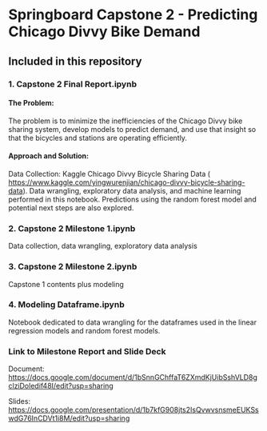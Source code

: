 # Springboard Capstone 2 - Predicting Chicago Divvy Bike Demand

## Included in this repository
### 1. Capstone 2 Final Report.ipynb
   #### The Problem:
   The problem is to minimize the inefficiencies of the Chicago Divvy bike sharing system, develop models to predict demand,
   and use that insight so that the bicycles and stations are operating efficiently. 

   #### Approach and Solution:
   Data Collection: Kaggle Chicago Divvy Bicycle Sharing Data (
   https://www.kaggle.com/yingwurenjian/chicago-divvy-bicycle-sharing-data). Data wrangling, exploratory data analysis, and
   machine learning performed in this notebook. Predictions using the random forest model and potential next steps are also 
   explored.
  
### 2. Capstone 2 Milestone 1.ipynb	
  Data collection, data wrangling, exploratory data analysis

### 3. Capstone 2 Milestone 2.ipynb
  Capstone 1 contents plus modeling

### 4. Modeling Dataframe.ipynb
  Notebook dedicated to data wrangling for the dataframes used in the linear regression models and random forest models.


### Link to Milestone Report and Slide Deck
Document:
https://docs.google.com/document/d/1bSnnGChffaT6ZXmdKjUibSshVLD8gclziDoledif48I/edit?usp=sharing

Slides:
https://docs.google.com/presentation/d/1b7kfG908jts2IsQvwvsnsmeEUKSswdG76InCDVt1i8M/edit?usp=sharing

